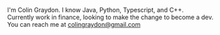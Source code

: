 I'm Colin Graydon.
I know Java, Python, Typescript, and C++.  
Currently work in finance, looking to make the change to become a dev.
You can reach me at colingraydon@gmail.com

<!---
colingraydon/colingraydon is a ✨ special ✨ repository because its `README.md` (this file) appears on your GitHub profile.
You can click the Preview link to take a look at your changes.
--->
